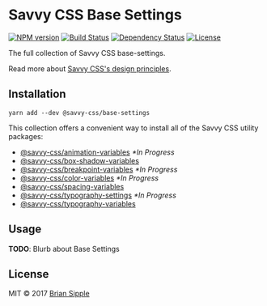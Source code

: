 # Savvy CSS Base Settings

[![NPM version][npm-image]][npm-url] 
[![Build Status][circle-image]][circle-url] 
[![Dependency Status][daviddm-image]][daviddm-url]
[![License][license-badge]][license-badge-url]

The full collection of Savvy CSS base-settings.

Read more about [Savvy CSS's design principles](https://github.com/savvy-css/savvy/doc).


## Installation

```shell
yarn add --dev @savvy-css/base-settings
``` 

This collection offers a convenient way to install all of the Savvy CSS utility packages:

- [@savvy-css/animation-variables](https://github.com/savvy-css/animation-variables/) _\*In Progress_
- [@savvy-css/box-shadow-variables](https://github.com/savvy-css/box-shadow-variables/) 
- [@savvy-css/breakpoint-variables](https://github.com/savvy-css/breakpoint-variables/) _\*In Progress_
- [@savvy-css/color-variables](https://github.com/savvy-css/color-variables/) _\*In Progress_
- [@savvy-css/spacing-variables](https://github.com/savvy-css/spacing-variables/)
- [@savvy-css/typography-settings](https://github.com/savvy-css/typography-settings/) _\*In Progress_
- [@savvy-css/typography-variables](https://github.com/savvy-css/typography-variables/) 

## Usage

**TODO**: Blurb about Base Settings

## License

MIT © 2017 [Brian Sipple](https://github.com/BrianSipple)


[npm-image]: https://img.shields.io/npm/v/@savvy-css/base-settings.svg
[npm-url]: https://www.npmjs.com/package/@savvy-css/base-settings
[circle-image]: https://circleci.com/gh/savvy-css/base-settings/tree/master.svg?style=svg&circle-token={{CIRCLE_TOKEN}}
[circle-url]: https://circleci.com/gh/savvy-css/base-settings/tree/master
[daviddm-image]: https://david-dm.org/savvy-css/base-settings.svg?theme=shields.io
[daviddm-url]: https://david-dm.org/savvy-css/base-settings
[license-badge]: https://img.shields.io/npm/l/@savvy-css/base-settings.svg
[license-badge-url]: LICENSE